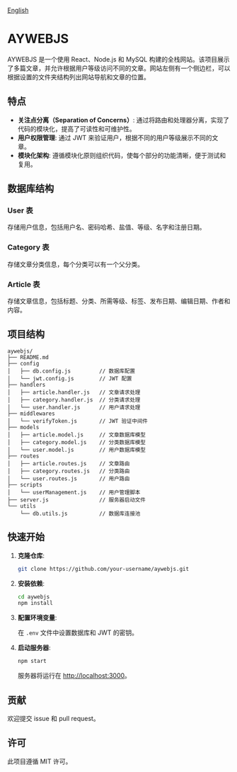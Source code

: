 [English](README.md)

# AYWEBJS

AYWEBJS 是一个使用 React、Node.js 和 MySQL 构建的全栈网站。该项目展示了多篇文章，并允许根据用户等级访问不同的文章。网站左侧有一个侧边栏，可以根据设置的文件夹结构列出网站导航和文章的位置。

## 特点

- **关注点分离（Separation of Concerns）**: 通过将路由和处理器分离，实现了代码的模块化，提高了可读性和可维护性。
- **用户权限管理**: 通过 JWT 来验证用户，根据不同的用户等级展示不同的文章。
- **模块化架构**: 遵循模块化原则组织代码，使每个部分的功能清晰，便于测试和复用。

## 数据库结构

### User 表

存储用户信息，包括用户名、密码哈希、盐值、等级、名字和注册日期。

### Category 表

存储文章分类信息，每个分类可以有一个父分类。

### Article 表

存储文章信息，包括标题、分类、所需等级、标签、发布日期、编辑日期、作者和内容。

## 项目结构

```
aywebjs/
├── README.md
├── config
│   ├── db.config.js         // 数据库配置
│   └── jwt.config.js        // JWT 配置
├── handlers
│   ├── article.handler.js   // 文章请求处理
│   ├── category.handler.js  // 分类请求处理
│   └── user.handler.js      // 用户请求处理
├── middlewares
│   └── verifyToken.js       // JWT 验证中间件
├── models
│   ├── article.model.js     // 文章数据库模型
│   ├── category.model.js    // 分类数据库模型
│   └── user.model.js        // 用户数据库模型
├── routes
│   ├── article.routes.js    // 文章路由
│   ├── category.routes.js   // 分类路由
│   └── user.routes.js       // 用户路由
├── scripts
│   └── userManagement.js    // 用户管理脚本
├── server.js                // 服务器启动文件
└── utils
    └── db.utils.js          // 数据库连接池
```

## 快速开始

1. **克隆仓库**:

   ```bash
   git clone https://github.com/your-username/aywebjs.git
   ```

2. **安装依赖**:

   ```bash
   cd aywebjs
   npm install
   ```

3. **配置环境变量**:

   在 `.env` 文件中设置数据库和 JWT 的密钥。

4. **启动服务器**:

   ```bash
   npm start
   ```

   服务器将运行在 [http://localhost:3000](http://localhost:3000)。

## 贡献

欢迎提交 issue 和 pull request。

## 许可

此项目遵循 MIT 许可。

